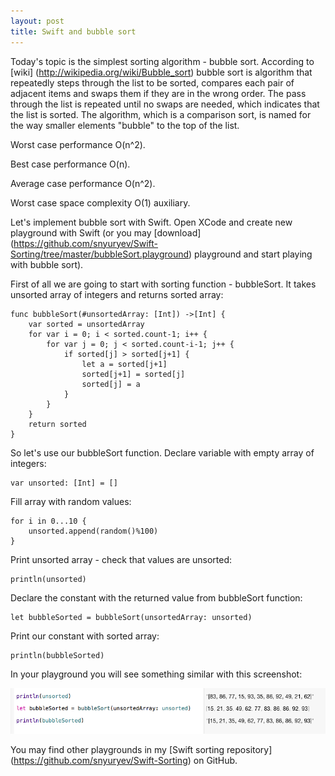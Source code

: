 ```yaml
---
layout: post
title: Swift and bubble sort
---
```


Today's topic is the simplest sorting algorithm - bubble sort. According to [wiki] (http://wikipedia.org/wiki/Bubble_sort) bubble sort is algorithm that repeatedly steps through the list to be sorted, compares each pair of adjacent items and swaps them if they are in the wrong order. The pass through the list is repeated until no swaps are needed, which indicates that the list is sorted. The algorithm, which is a comparison sort, is named for the way smaller elements "bubble" to the top of the list. 

Worst case performance O(n^2).

Best case performance	O(n).

Average case performance O(n^2).

Worst case space complexity O(1) auxiliary.

Let's implement bubble sort with Swift. Open XCode and create new playground with Swift (or you may [download] (https://github.com/snyuryev/Swift-Sorting/tree/master/bubbleSort.playground) playground and start playing with bubble sort). 

First of all we are going to start with sorting function - bubbleSort. It takes unsorted array of integers and returns sorted array:

``` 
func bubbleSort(#unsortedArray: [Int]) ->[Int] {
    var sorted = unsortedArray
    for var i = 0; i < sorted.count-1; i++ {
        for var j = 0; j < sorted.count-i-1; j++ {
            if sorted[j] > sorted[j+1] {
                let a = sorted[j+1]
                sorted[j+1] = sorted[j]
                sorted[j] = a
            }
        }
    }
    return sorted
}
```

So let's use our bubbleSort function. Declare variable with empty array of integers:

```
var unsorted: [Int] = []
```

Fill array with random values:

```
for i in 0...10 {
    unsorted.append(random()%100)
}
```

Print unsorted array - check that values are unsorted:

```
println(unsorted)
```

Declare the constant with the returned value from bubbleSort function:

``` 
let bubbleSorted = bubbleSort(unsortedArray: unsorted)
```

Print our constant with sorted array:

``` 
println(bubbleSorted)
```

In your playground you will see something similar with this screenshot:

![Bubble sort playground](https://raw.githubusercontent.com/snyuryev/snyuryev.github.io/master/images/bubbleSortPlayground.png)



You may find other playgrounds in my [Swift sorting repository] (https://github.com/snyuryev/Swift-Sorting) on GitHub. 



